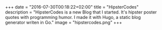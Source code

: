 +++
date = "2016-07-30T00:18:22+02:00"
title = "HipsterCodes"
description = "HipsterCodes is a new Blog that I started. It's hipster poster quotes with programming humor. I made it with Hugo, a static blog generator writen in Go."
image = "hipstercodes.png"
+++

